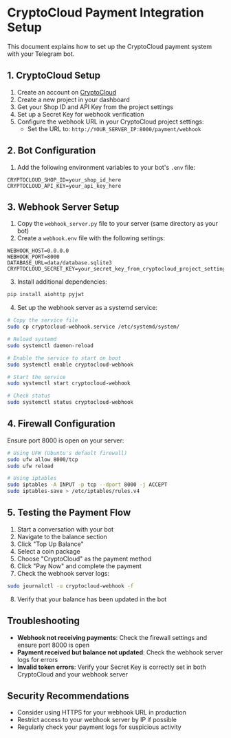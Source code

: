 # CryptoCloud Payment Integration Setup

This document explains how to set up the CryptoCloud payment system with your Telegram bot.

## 1. CryptoCloud Setup

1. Create an account on [CryptoCloud](https://cryptocloud.plus/)
2. Create a new project in your dashboard
3. Get your Shop ID and API Key from the project settings
4. Set up a Secret Key for webhook verification
5. Configure the webhook URL in your CryptoCloud project settings:
   - Set the URL to: `http://YOUR_SERVER_IP:8000/payment/webhook`

## 2. Bot Configuration

1. Add the following environment variables to your bot's `.env` file:

```
CRYPTOCLOUD_SHOP_ID=your_shop_id_here
CRYPTOCLOUD_API_KEY=your_api_key_here
```

## 3. Webhook Server Setup

1. Copy the `webhook_server.py` file to your server (same directory as your bot)
2. Create a `webhook.env` file with the following settings:

```
WEBHOOK_HOST=0.0.0.0
WEBHOOK_PORT=8000
DATABASE_URL=data/database.sqlite3
CRYPTOCLOUD_SECRET_KEY=your_secret_key_from_cryptocloud_project_settings
```

3. Install additional dependencies:

```bash
pip install aiohttp pyjwt
```

4. Set up the webhook server as a systemd service:

```bash
# Copy the service file
sudo cp cryptocloud-webhook.service /etc/systemd/system/

# Reload systemd
sudo systemctl daemon-reload

# Enable the service to start on boot
sudo systemctl enable cryptocloud-webhook

# Start the service
sudo systemctl start cryptocloud-webhook

# Check status
sudo systemctl status cryptocloud-webhook
```

## 4. Firewall Configuration

Ensure port 8000 is open on your server:

```bash
# Using UFW (Ubuntu's default firewall)
sudo ufw allow 8000/tcp
sudo ufw reload

# Using iptables
sudo iptables -A INPUT -p tcp --dport 8000 -j ACCEPT
sudo iptables-save > /etc/iptables/rules.v4
```

## 5. Testing the Payment Flow

1. Start a conversation with your bot
2. Navigate to the balance section
3. Click "Top Up Balance"
4. Select a coin package
5. Choose "CryptoCloud" as the payment method
6. Click "Pay Now" and complete the payment
7. Check the webhook server logs:

```bash
sudo journalctl -u cryptocloud-webhook -f
```

8. Verify that your balance has been updated in the bot

## Troubleshooting

- **Webhook not receiving payments**: Check the firewall settings and ensure port 8000 is open
- **Payment received but balance not updated**: Check the webhook server logs for errors
- **Invalid token errors**: Verify your Secret Key is correctly set in both CryptoCloud and your webhook server

## Security Recommendations

- Consider using HTTPS for your webhook URL in production
- Restrict access to your webhook server by IP if possible
- Regularly check your payment logs for suspicious activity